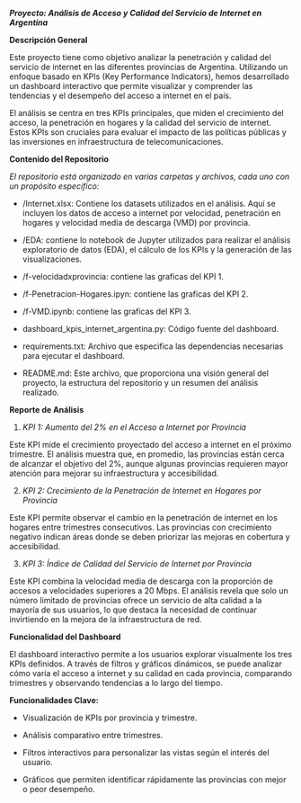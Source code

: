 ***Proyecto: Análisis de Acceso y Calidad del Servicio de Internet en Argentina***

**Descripción General**

Este proyecto tiene como objetivo analizar la penetración y calidad del servicio de internet en las diferentes provincias de Argentina. Utilizando un enfoque basado en KPIs (Key Performance Indicators), hemos desarrollado un dashboard interactivo que permite visualizar y comprender las tendencias y el desempeño del acceso a internet en el país.

El análisis se centra en tres KPIs principales, que miden el crecimiento del acceso, la penetración en hogares y la calidad del servicio de internet. Estos KPIs son cruciales para evaluar el impacto de las políticas públicas y las inversiones en infraestructura de telecomunicaciones.

**Contenido del Repositorio**

*El repositorio está organizado en varias carpetas y archivos, cada uno con un propósito específico:*

* /Internet.xlsx: Contiene los datasets utilizados en el análisis. Aquí se incluyen los datos de acceso a internet por velocidad, penetración en hogares y velocidad media de descarga (VMD) por provincia.

* /EDA: contiene lo notebook de Jupyter utilizados para realizar el análisis exploratorio de datos (EDA), el cálculo de los KPIs y la generación de las visualizaciones.

* /f-velocidadxprovincia: contiene las graficas del KPI 1.

* /f-Penetracion-Hogares.ipyn: contiene las graficas del KPI 2.

* /f-VMD.ipynb: contiene las graficas del KPI 3.

* dashboard_kpis_internet_argentina.py: Código fuente del dashboard.

* requirements.txt: Archivo que especifica las dependencias necesarias para ejecutar el dashboard.

* README.md: Este archivo, que proporciona una visión general del proyecto, la estructura del repositorio y un resumen del análisis realizado.

**Reporte de Análisis**

1. *KPI 1: Aumento del 2% en el Acceso a Internet por Provincia*

Este KPI mide el crecimiento proyectado del acceso a internet en el próximo trimestre. El análisis muestra que, en promedio, las provincias están cerca de alcanzar el objetivo del 2%, aunque algunas provincias requieren mayor atención para mejorar su infraestructura y accesibilidad.

2. *KPI 2: Crecimiento de la Penetración de Internet en Hogares por Provincia*

Este KPI permite observar el cambio en la penetración de internet en los hogares entre trimestres consecutivos. Las provincias con crecimiento negativo indican áreas donde se deben priorizar las mejoras en cobertura y accesibilidad.

3. *KPI 3: Índice de Calidad del Servicio de Internet por Provincia*

Este KPI combina la velocidad media de descarga con la proporción de accesos a velocidades superiores a 20 Mbps. El análisis revela que solo un número limitado de provincias ofrece un servicio de alta calidad a la mayoría de sus usuarios, lo que destaca la necesidad de continuar invirtiendo en la mejora de la infraestructura de red.

**Funcionalidad del Dashboard**

El dashboard interactivo permite a los usuarios explorar visualmente los tres KPIs definidos. A través de filtros y gráficos dinámicos, se puede analizar cómo varía el acceso a internet y su calidad en cada provincia, comparando trimestres y observando tendencias a lo largo del tiempo.

**Funcionalidades Clave:**

* Visualización de KPIs por provincia y trimestre.

* Análisis comparativo entre trimestres.

* Filtros interactivos para personalizar las vistas según el interés del usuario.

* Gráficos que permiten identificar rápidamente las provincias con mejor o peor desempeño.
